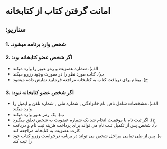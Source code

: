 # امانت گرفتن کتاب از کتابخانه

## **:سناریو**

### 1.  .شخص وارد برنامه میشود

### 2.  :اگر شخص عضو کتابخانه بود

 - الف).  شماره عضویت و رمز عبور را وارد میکند  
 - ب).  کتاب مورد نظر را در صورت وجود رزرو میکند
 - ج).  پیغام برای دریافت کتاب به کتابخانه مراجعه فرمایید نمایش داده میشود


### 3.  :اگر شخص عضو کتابخانه نبود

- الف).  مشخصات شامل نام , نام خانوادگی , شماره ملی ,  شماره تلفن و ایمیل را وارد میکند
- ب).  یک رمز عبور وارد میکند
- ج).  اگر ثبت نام با موفقیت انجام شد یک شماره عضویت به شخص تعلق میگیرد
- د).  شخص پس از تکمیل ثبت نام می تواند برای پرداخت هزینه ثبت نام و دریافت کارت عضویت به کتابخانه مراجعه کند
- ه).  پس از طی تمامی مراحل شخص می تواند در برنامه درحواست رزرو کتاب خود را ثبت کند       

                                                                                                                                                                                                                 